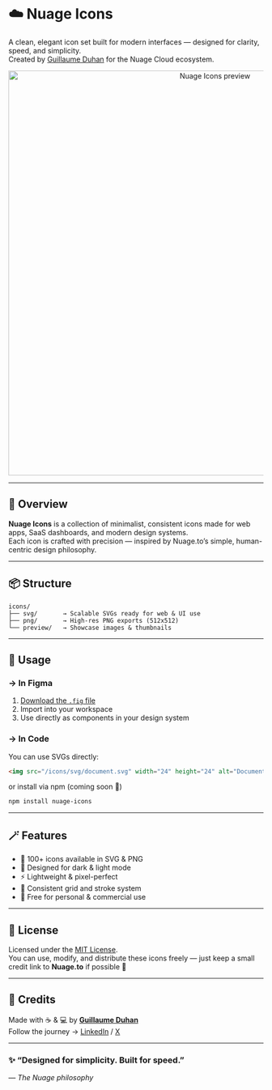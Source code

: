 # ☁️ Nuage Icons

A clean, elegant icon set built for modern interfaces — designed for clarity, speed, and simplicity.  
Created by [Guillaume Duhan](https://nuage.to) for the Nuage Cloud ecosystem.

<p align="center">
  <img src="https://repository-images.githubusercontent.com/1076897939/543e61ce-56c9-4d01-b940-3389f9ef9e9c" alt="Nuage Icons preview" width="800" />
</p>

---

## 🧩 Overview

**Nuage Icons** is a collection of minimalist, consistent icons made for web apps, SaaS dashboards, and modern design systems.  
Each icon is crafted with precision — inspired by Nuage.to’s simple, human-centric design philosophy.

---

## 📦 Structure

```
icons/
├── svg/       → Scalable SVGs ready for web & UI use
├── png/       → High-res PNG exports (512x512)
└── preview/   → Showcase images & thumbnails
```

---

## 🚀 Usage

### → In Figma
1. [Download the `.fig` file](./figma/NuageIcons.fig)
2. Import into your workspace
3. Use directly as components in your design system

### → In Code
You can use SVGs directly:

```html
<img src="/icons/svg/document.svg" width="24" height="24" alt="Document Icon" />
```

or install via npm (coming soon 👀)

```bash
npm install nuage-icons
```

---

## 🪄 Features

- 📁 100+ icons available in SVG & PNG  
- 🎨 Designed for dark & light mode  
- ⚡️ Lightweight & pixel-perfect  
- 🧠 Consistent grid and stroke system  
- 💚 Free for personal & commercial use  

---

## 🧠 License

Licensed under the [MIT License](./LICENSE).  
You can use, modify, and distribute these icons freely — just keep a small credit link to **Nuage.to** if possible 💙  

---

## 🙌 Credits

Made with ☕️ & 💻 by **[Guillaume Duhan](https://nuage.to)**  
Follow the journey → [LinkedIn](https://linkedin.com/in/guillaumeduhan) / [X](https://x.com/guillaumeduhan)

---

### ✨ “Designed for simplicity. Built for speed.”  
— *The Nuage philosophy*
